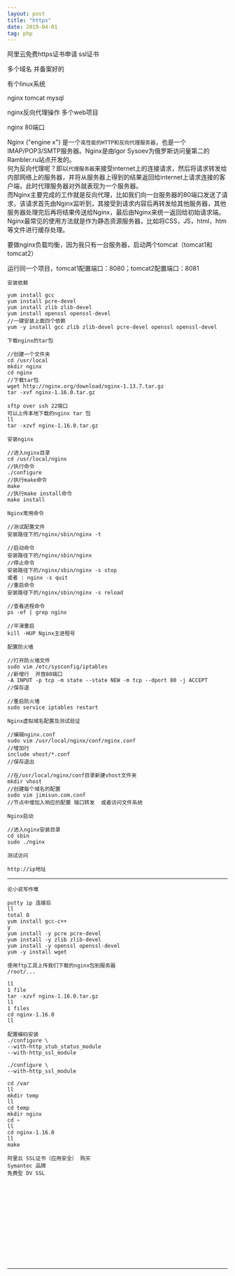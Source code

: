 ```yaml
---
layout: post
title: "https"
date: 2019-04-01
tag: php
---
```


阿里云免费https证书申请 ssl证书

多个域名 并备案好的

有个linux系统

nginx  tomcat  mysql

nginx反向代理操作   多个web项目

nginx 80端口

Nginx ("engine x") 是一个`高性能的HTTP和反向代理服务器`，也是一个IMAP/POP3/SMTP服务器。Nginx是由Igor Sysoev为俄罗斯访问量第二的Rambler.ru站点开发的。<br>
何为反向代理呢？即以`代理服务器`来接受internet上的连接请求，然后将请求转发给内部网络上的服务器，并将从服务器上得到的结果返回给internet上请求连接的客户端，此时代理服务器对外就表现为一个服务器。<br>
而Nginx主要完成的工作就是反向代理，比如我们向一台服务器的80端口发送了请求，该请求首先由Nginx监听到，其接受到请求内容后再转发给其他服务器，其他服务器处理完后再将结果传送给Nginx，最后由Nginx来统一返回给初始请求端。<br>
Nginx最常见的使用方法就是作为静态资源服务器，比如将CSS，JS，html，htm等文件进行缓存处理。

要做nginx负载均衡，因为我只有一台服务器，启动两个tomcat（tomcat1和tomcat2）

运行同一个项目，tomcat1配置端口：8080；tomcat2配置端口：8081

`安装依赖`

```
yum install gcc
yum install pcre-devel
yum install zlib zlib-devel
yum install openssl openssl-devel
//一键安装上面四个依赖
yum -y install gcc zlib zlib-devel pcre-devel openssl openssl-devel
```

`下载nginx的tar包`

```
//创建一个文件夹
cd /usr/local
mkdir nginx
cd nginx
//下载tar包
wget http://nginx.org/download/nginx-1.13.7.tar.gz
tar -xvf nginx-1.16.0.tar.gz

sftp over ssh 22端口
可以上传本地下载的nginx tar 包
ll
tar -xzvf nginx-1.16.0.tar.gz
```

`安装nginx`

```
//进入nginx目录
cd /usr/local/nginx
//执行命令
./configure
//执行make命令
make
//执行make install命令
make install
```

`Nginx常用命令`

```
//测试配置文件
安装路径下的/nginx/sbin/nginx -t

//启动命令
安装路径下的/nginx/sbin/nginx
//停止命令
安装路径下的/nginx/sbin/nginx -s stop
或者 : nginx -s quit
//重启命令
安装路径下的/nginx/sbin/nginx -s reload

//查看进程命令
ps -ef | grep nginx

//平滑重启
kill -HUP Nginx主进程号
```

`配置防火墙`

```
//打开防火墙文件
sudo vim /etc/sysconfig/iptables
//新增行  开放80端口
-A INPUT -p tcp -m state --state NEW -m tcp --dport 80 -j ACCEPT
//保存退

//重启防火墙
sudo service iptables restart
```

`Nginx虚拟域名配置及测试验证`

```
//编辑nginx.conf
sudo vim /usr/local/nginx/conf/nginx.conf
//增加行
include vhost/*.conf
//保存退出

//在/usr/local/nginx/conf目录新建vhost文件夹
mkdir vhost
//创建每个域名的配置
sudo vim jimisun.com.conf
//节点中增加入响应的配置 端口转发  或者访问文件系统
```

`Nginx启动`

```
//进入nginx安装目录
cd sbin
sudo ./nginx
```

`测试访问`

```
http://ip地址
```

---------------------------------

`论小说写作难`

```
putty ip 连接后
ll
total 0
yum install gcc-c++
y
yum install -y pcre pcre-devel
yum install -y zlib zlib-devel
yum install -y openssl openssl-devel
yum -y install wget

使用ftp工具上传我们下载的nginx包到服务器
/root/...

ll
1 file
tar -xzvf nginx-1.16.0.tar.gz
ll
1 files
cd nginx-1.16.0
ll

配置编码安装
./configure \
--with-http_stub_status_module
--with-http_ssl_module

./configure \
--with-http_ssl_module

cd /var
ll
mkdir temp
ll
cd temp
mkdir nginx
cd ~
ll
cd nginx-1.16.0
ll
make

阿里云 SSL证书（应用安全） 购买
Symantec 品牌
免费型 DV SSL















```













---------------
